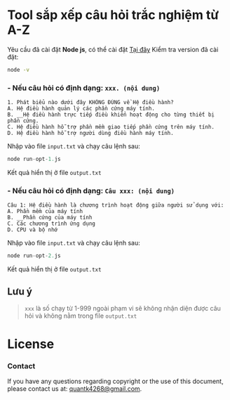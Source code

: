 # Tool sắp xếp câu hỏi trắc nghiệm từ A-Z

Yêu cầu đã cài đặt **Node js**, có thể cài đặt [Tại đây](https://nodejs.org/en/downloadpackage-manager)
Kiểm tra version đã cài đặt:
```bash
node -v
```

### - Nếu câu hỏi có định dạng: `xxx. (nội dung)`
```
1. Phát biểu nào dưới đây KHÔNG ĐÚNG về Hệ điều hành?
A. Hệ điều hành quản lý các phần cứng máy tính.
B. __Hệ điều hành trực tiếp điều khiển hoạt động cho từng thiết bị phần cứng.
C. Hệ điều hành hỗ trợ phần mềm giao tiếp phần cứng trên máy tính.
D. Hệ điều hành hỗ trợ người dùng điều hành máy tính.
```
Nhập vào file `input.txt` và chạy câu lệnh sau:
```javascript
node run-opt-1.js
```
Kết quả hiển thị ở file `output.txt`

### - Nếu câu hỏi có định dạng: `Câu xxx: (nội dung) `
```
Câu 1: Hệ điều hành là chương trình hoạt động giữa người sử dụng với:
A. Phần mềm của máy tính
B. __Phần cứng của máy tính
C. Các chương trình ứng dụng
D. CPU và bộ nhớ
```
Nhập vào file `input.txt` và chạy câu lệnh sau:
```javascript
node run-opt-2.js
```
Kết quả hiển thị ở file `output.txt`

## Lưu ý
> `xxx` là số chạy từ 1-999 ngoài phạm vi sẽ không nhận diện được câu hỏi và không nằm trong file `output.txt`

# License

### Contact

If you have any questions regarding copyright or the use of this document, please contact us at: quantk4268@gmail.com.


